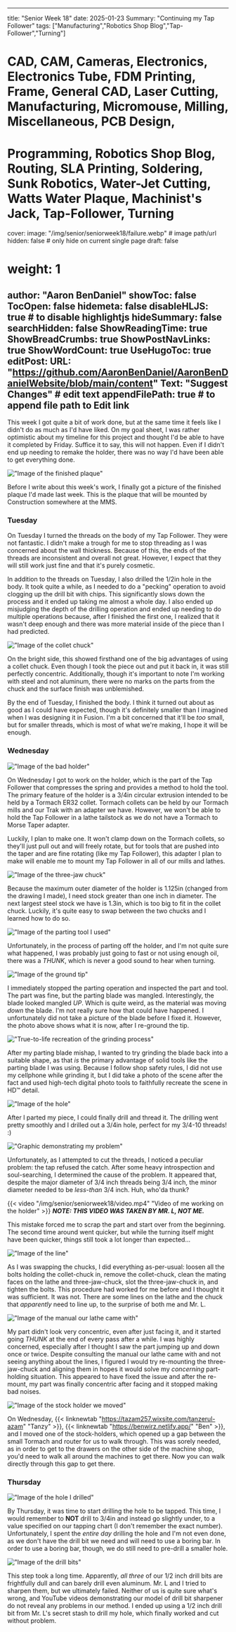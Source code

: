 
---
title: "Senior Week 18"
date: 2025-01-23
Summary: "Continuing my Tap Follower"
tags: ["Manufacturing","Robotics Shop Blog","Tap-Follower","Turning"]
# CAD, CAM, Cameras, Electronics, Electronics Tube, FDM Printing, Frame, General CAD, Laser Cutting, Manufacturing, Micromouse, Milling, Miscellaneous, PCB Design,
# Programming, Robotics Shop Blog, Routing, SLA Printing, Soldering, Sunk Robotics, Water-Jet Cutting, Watts Water Plaque, Machinist's Jack, Tap-Follower, Turning
cover:
    image: "/img/senior/seniorweek18/failure.webp" # image path/url
    hidden: false # only hide on current single page
draft: false

# weight: 1
author: "Aaron BenDaniel"
showToc: false
TocOpen: false
hidemeta: false
disableHLJS: true # to disable highlightjs
hideSummary: false
searchHidden: false
ShowReadingTime: true
ShowBreadCrumbs: true
ShowPostNavLinks: true
ShowWordCount: true
UseHugoToc: true
editPost:
    URL: "https://github.com/AaronBenDaniel/AaronBenDanielWebsite/blob/main/content"
    Text: "Suggest Changes" # edit text
    appendFilePath: true # to append file path to Edit link
---

This week I got quite a bit of work done, but at the same time it feels like I didn't do as much as I'd have liked. On my goal sheet, I was rather optimistic about my timeline for this project and thought I'd be able to have it completed by Friday. Suffice it to say, this will not happen. Even if I didn't end up needing to remake the holder, there was no way I'd have been able to get everything done.

!["Image of the finished plaque"](/img/senior/seniorweek18/plaque.webp)

Before I write about this week's work, I finally got a picture of the finished plaque I'd made last week. This is the plaque that will be mounted by Construction somewhere at the MMS.

### Tuesday

<!-- !["Image of the body threads"](/img/senior/seniorweek18/threads.webp) -->

On Tuesday I turned the threads on the body of my Tap Follower. They were not fantastic. I didn't make a trough for me to stop threading as I was concerned about the wall thickness. Because of this, the ends of the threads are inconsistent and overall not great. However, I expect that they will still work just fine and that it's purely cosmetic.

<!-- !["Image of the bore through the body"](/img/senior/seniorweek18/bore.webp) -->

In addition to the threads on Tuesday, I also drilled the 1/2in hole in the body. It took quite a while, as I needed to do a "pecking" operation to avoid clogging up the drill bit with chips. This significantly slows down the process and it ended up taking me almost a whole day. I also ended up misjudging the depth of the drilling operation and ended up needing to do multiple operations because, after I finished the first one, I realized that it wasn't deep enough and there was more material inside of the piece than I had predicted.

!["Image of the collet chuck"](/img/senior/seniorweek18/collet.webp)

On the bright side, this showed firsthand one of the big advantages of using a collet chuck. Even though I took the piece out and put it back in, it was still perfectly concentric. Additionally, though it's important to note I'm working with steel and not aluminum, there were no marks on the parts from the chuck and the surface finish was unblemished.

<!-- !["Image of the finished body"](/img/senior/seniorweek18/body.webp) -->

By the end of Tuesday, I finished the body. I think it turned out about as good as I could have expected, though it's definitely smaller than I imagined when I was designing it in Fusion. I'm a bit concerned that it'll be *too* small, but for smaller threads, which is most of what we're making, I hope it will be enough.

### Wednesday

!["Image of the bad holder"](/img/senior/seniorweek18/failure.webp)

On Wednesday I got to work on the holder, which is the part of the Tap Follower that compresses the spring and provides a method to hold the tool. The primary feature of the holder is a 3/4in circular extrusion intended to be held by a Tormach ER32 collet. Tormach collets can be held by our Tormach mills and our Trak with an adapter we have. However, we won't be able to hold the Tap Follower in a lathe tailstock as we do not have a Tormach to Morse Taper adapter.

Luckily, I plan to make one. It won't clamp down on the Tormach collets, so they'll just pull out and will freely rotate, but for tools that are pushed into the taper and are fine rotating (like my Tap Follower), this adapter I plan to make will enable me to mount my Tap Follower in all of our mills and lathes.

!["Image of the three-jaw chuck"](/img/senior/seniorweek18/jaws.webp)

Because the maximum outer diameter of the holder is 1.125in (changed from the drawing I made), I need stock greater than one inch in diameter. The next largest steel stock we have is 1.3in, which is too big to fit in the collet chuck. Luckily, it's quite easy to swap between the two chucks and I learned how to do so.

!["Image of the parting tool I used"](/img/senior/seniorweek18/blade.webp)

Unfortunately, in the process of parting off the holder, and I'm not quite sure what happened, I was probably just going to fast or not using enough oil, there was a *THUNK*, which is never a good sound to hear when turning.

!["Image of the ground tip"](/img/senior/seniorweek18/tip.webp)

I immediately stopped the parting operation and inspected the part and tool. The part was fine, but the parting blade was mangled. Interestingly, the blade looked mangled *UP*. Which is quite weird, as the material was moving *down* the blade. I'm not really sure how that could have happened. I unfortunately did not take a picture of the blade before I fixed it. However, the photo above shows what it is now, after I re-ground the tip.

!["True-to-life recreation of the grinding process"](/img/senior/seniorweek18/grinder.webp)

After my parting blade mishap, I wanted to try grinding the blade back into a suitable shape, as that *is* the primary advantage of solid tools like the parting blade I was using. Because I follow shop safety rules, I did not use my cellphone while grinding it, but I did take a photo of the scene after the fact and used high-tech digital photo tools to faithfully recreate the scene in HD™ detail.

!["Image of the hole"](/img/senior/seniorweek18/big.webp)

After I parted my piece, I could finally drill and thread it. The drilling went pretty smoothly and I drilled out a 3/4in hole, perfect for my 3/4-10 threads! :)

!["Graphic demonstrating my problem"](/img/senior/seniorweek18/drawing.webp)

Unfortunately, as I attempted to cut the threads, I noticed a peculiar problem: the tap refused the catch. After some heavy introspection and soul-searching, I determined the cause of the problem. It appeared that, despite the major diameter of 3/4 inch threads being 3/4 inch, the minor diameter needed to be  *less-than* 3/4 inch. Huh, who'da thunk?

{{< video "/img/senior/seniorweek18/video.mp4" "Video of me working on the holder" >}}
***NOTE: THIS VIDEO WAS TAKEN BY MR. L, NOT ME.***

This mistake forced me to scrap the part and start over from the beginning. The second time around went quicker, but while the turning itself might have been quicker, things still took a lot longer than expected...

!["Image of the line"](/img/senior/seniorweek18/line.webp)

As I was swapping the chucks, I did everything as-per-usual: loosen all the bolts holding the collet-chuck in, remove the collet-chuck, clean the mating faces on the lathe and three-jaw-chuck, slot the three-jaw-chuck in, and tighten the bolts. This procedure had worked for me before and I thought it was sufficient. It was not. There are some lines on the lathe and the chuck that *apparently* need to line up, to the surprise of both me and Mr. L.

!["Image of the manual our lathe came with"](/img/senior/seniorweek18/book.webp)

My part didn't look very concentric, even after just facing it, and it started going *THUNK* at the end of every pass after a while. I was highly concerned, especially after I thought I saw the part jumping up and down once or twice. Despite consulting the manual our lathe came with and not seeing anything about the lines, I figured I would try re-mounting the three-jaw-chuck and aligning them in hopes it would solve my *concerning* part-holding situation. This appeared to have fixed the issue and after the re-mount, my part was finally concentric after facing and it stopped making bad noises.

!["Image of the stock holder we moved"](/img/senior/seniorweek18/stock.webp)

On Wednesday, {{< linknewtab "https://tazam257.wixsite.com/tanzerul-azam" "Tanzy" >}}, {{< linknewtab "https://benwirz.netlify.app/" "Ben" >}}, and I moved one of the stock-holders, which opened up a gap between the small Tormach and router for us to walk through. This was sorely needed, as in order to get to the drawers on the other side of the machine shop, you'd need to walk all around the machines to get there. Now you can walk directly through this gap to get there.

### Thursday

!["Image of the hole I drilled"](/img/senior/seniorweek18/hole.webp)

By Thursday, it was time to start drilling the hole to be tapped. This time, I would remember to **NOT** drill to 3/4in and instead go slightly under, to a value specified on our tapping chart (I don't remember the exact number). Unfortunately, I spent the *entire day* drilling the hole and I'm not even done, as we don't have the drill bit we need and will need to use a boring bar. In order to use a boring bar, though, we do still need to pre-drill a smaller hole.

!["Image of the drill bits"](/img/senior/seniorweek18/sharpener.webp)

This step took a long time. Apparently, *all three* of our 1/2 inch drill bits are frightfully dull and can barely drill even aluminum. Mr. L and I tried to sharpen them, but we ultimately failed. Neither of us is quite sure what's wrong, and YouTube videos demonstrating our model of drill bit sharpener do not reveal any problems in our method. I ended up using a 1/2 inch drill bit from Mr. L's secret stash to drill my hole, which finally worked and cut without problem.